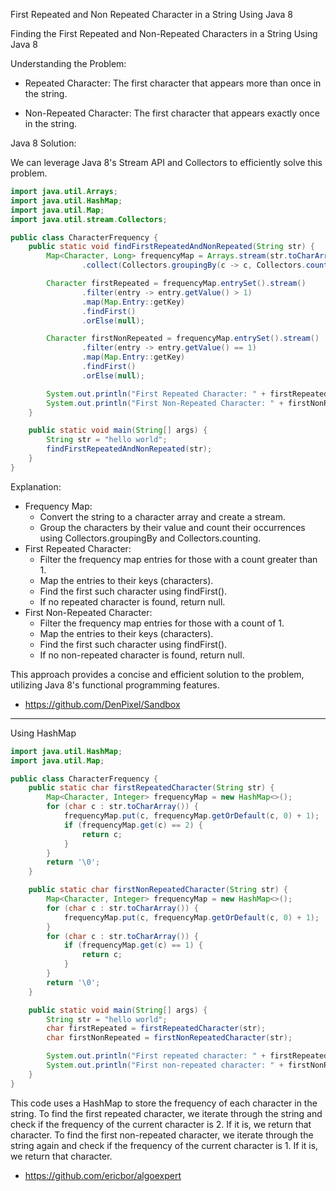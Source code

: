 First Repeated and Non Repeated Character in a String Using Java 8


Finding the First Repeated and Non-Repeated Characters in a String Using Java 8

Understanding the Problem:
 * Repeated Character: The first character that appears more than once in the string.

 * Non-Repeated Character: The first character that appears exactly once in the string.

Java 8 Solution:

We can leverage Java 8's Stream API and Collectors to efficiently solve this problem.

```java
import java.util.Arrays;
import java.util.HashMap;
import java.util.Map;
import java.util.stream.Collectors;

public class CharacterFrequency {
    public static void findFirstRepeatedAndNonRepeated(String str) {
        Map<Character, Long> frequencyMap = Arrays.stream(str.toCharArray())
                .collect(Collectors.groupingBy(c -> c, Collectors.counting()));

        Character firstRepeated = frequencyMap.entrySet().stream()
                .filter(entry -> entry.getValue() > 1)
                .map(Map.Entry::getKey)
                .findFirst()
                .orElse(null);

        Character firstNonRepeated = frequencyMap.entrySet().stream()
                .filter(entry -> entry.getValue() == 1)
                .map(Map.Entry::getKey)
                .findFirst()
                .orElse(null);

        System.out.println("First Repeated Character: " + firstRepeated);
        System.out.println("First Non-Repeated Character: " + firstNonRepeated);
    }

    public static void main(String[] args) {
        String str = "hello world";
        findFirstRepeatedAndNonRepeated(str);
    }
}
```

Explanation:

 * Frequency Map:
   * Convert the string to a character array and create a stream.
   * Group the characters by their value and count their occurrences using Collectors.groupingBy and Collectors.counting.
 * First Repeated Character:
   * Filter the frequency map entries for those with a count greater than 1.
   * Map the entries to their keys (characters).
   * Find the first such character using findFirst().
   * If no repeated character is found, return null.
 * First Non-Repeated Character:
   * Filter the frequency map entries for those with a count of 1.
   * Map the entries to their keys (characters).
   * Find the first such character using findFirst().
   * If no non-repeated character is found, return null.

This approach provides a concise and efficient solution to the problem, utilizing Java 8's functional programming features.
 * https://github.com/DenPixel/Sandbox


----

Using HashMap

```java
import java.util.HashMap;
import java.util.Map;

public class CharacterFrequency {
    public static char firstRepeatedCharacter(String str) {
        Map<Character, Integer> frequencyMap = new HashMap<>();
        for (char c : str.toCharArray()) {
            frequencyMap.put(c, frequencyMap.getOrDefault(c, 0) + 1);
            if (frequencyMap.get(c) == 2) {
                return c;
            }
        }
        return '\0';
    }

    public static char firstNonRepeatedCharacter(String str) {
        Map<Character, Integer> frequencyMap = new HashMap<>();
        for (char c : str.toCharArray()) {
            frequencyMap.put(c, frequencyMap.getOrDefault(c, 0) + 1);
        }
        for (char c : str.toCharArray()) {
            if (frequencyMap.get(c) == 1) {
                return c;
            }
        }
        return '\0';
    }

    public static void main(String[] args) {
        String str = "hello world";
        char firstRepeated = firstRepeatedCharacter(str);
        char firstNonRepeated = firstNonRepeatedCharacter(str);

        System.out.println("First repeated character: " + firstRepeated);
        System.out.println("First non-repeated character: " + firstNonRepeated);
    }
}
```

This code uses a HashMap to store the frequency of each character in the string. To find the first repeated character, we iterate through the string and check if the frequency of the current character is 2. If it is, we return that character. To find the first non-repeated character, we iterate through the string again and check if the frequency of the current character is 1. If it is, we return that character.
 * https://github.com/ericbor/algoexpert
